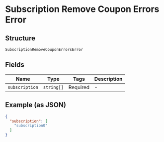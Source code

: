 
# Subscription Remove Coupon Errors Error

## Structure

`SubscriptionRemoveCouponErrorsError`

## Fields

| Name | Type | Tags | Description |
|  --- | --- | --- | --- |
| `subscription` | `string[]` | Required | - |

## Example (as JSON)

```json
{
  "subscription": [
    "subscription0"
  ]
}
```

